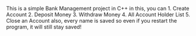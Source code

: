 This is a simple Bank Management project in C++
in this, you can
         1. Create Account
         2. Deposit Money
         3. Withdraw Money
         4. All Account Holder List
         5. Close an Account
         also, every name is saved so even if you restart the program, it will still stay saved!
